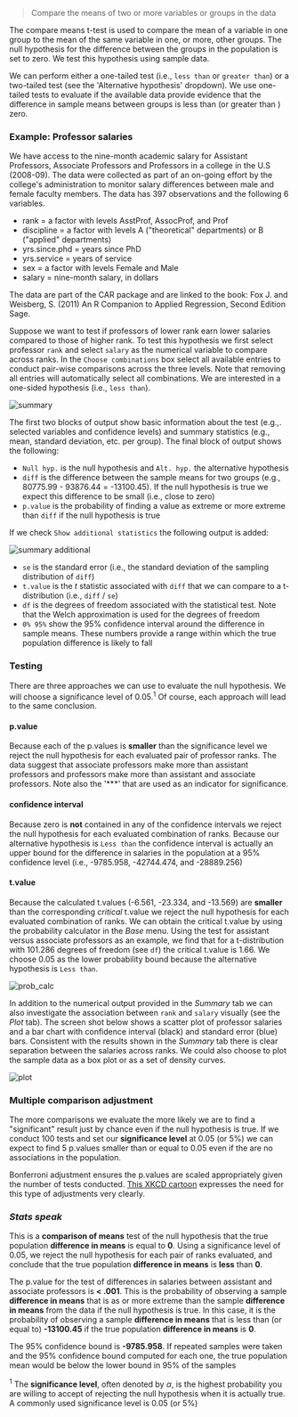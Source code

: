 > Compare the means of two or more variables or groups in the data

The compare means t-test is used to compare the mean of a variable in one group to the mean of the same variable in one, or more, other groups. The null hypothesis for the difference between the groups in the population is set to zero. We test this hypothesis using sample data.

We can perform either a one-tailed test (i.e., `less than` or `greater than`) or a two-tailed test (see the 'Alternative hypothesis' dropdown). We use one-tailed tests to evaluate if the available data provide evidence that the difference in sample means between groups is less than (or greater than ) zero.

### Example: Professor salaries

We have access to the nine-month academic salary for Assistant Professors, Associate Professors and Professors in a college in the U.S (2008-09). The data were collected as part of an on-going effort by the college's administration to monitor salary differences between male and female faculty members. The data has 397 observations and the following 6 variables.

- rank = a factor with levels AsstProf, AssocProf, and Prof
- discipline = a factor with levels A ("theoretical" departments) or B ("applied" departments)
- yrs.since.phd = years since PhD
- yrs.service = years of service
- sex = a factor with levels Female and Male
- salary = nine-month salary, in dollars

The data are part of the CAR package and are linked to the book:  Fox J. and Weisberg, S. (2011) An R Companion to Applied Regression, Second Edition Sage.

Suppose we want to test if professors of lower rank earn lower salaries compared to those of higher rank. To test this hypothesis we first select professor `rank` and select `salary` as the numerical variable to compare across ranks. In the `Choose combinations` box select all available entries to conduct pair-wise comparisons across the three levels. Note that removing all entries will automatically select all combinations. We are interested in a one-sided hypothesis (i.e., `less than`).

![summary](figures_quant/compare_means_summary.png)

The first two blocks of output show basic information about the test (e.g.,. selected variables and confidence levels) and summary statistics (e.g., mean, standard deviation, etc. per group). The final block of output shows the following:

* `Null hyp.` is the null hypothesis and `Alt. hyp.` the alternative hypothesis
* `diff` is the difference between the sample means for two groups (e.g., 80775.99 - 93876.44 = -13100.45). If the null hypothesis is true we expect this difference to be small (i.e., close to zero)
* `p.value` is the probability of finding a value as extreme or more extreme than `diff` if the null hypothesis is true

If we check `Show additional statistics` the following output is added:

![summary additional](figures_quant/compare_means_summary_additional.png)

* `se` is the standard error (i.e., the standard deviation of the sampling distribution of `diff`)
* `t.value` is the _t_ statistic associated with `diff` that we can compare to a t-distribution (i.e., `diff` / `se`)
* `df` is the degrees of freedom associated with the statistical test. Note that the Welch approximation is used for the degrees of freedom
* `0% 95%` show the 95% confidence interval around the difference in sample means. These numbers provide a range within which the true population difference is likely to fall

### Testing

There are three approaches we can use to evaluate the null hypothesis. We will choose a significance level of 0.05.<sup>1</sup> Of course, each approach will lead to the same conclusion.

#### p.value

Because each of the p.values is **smaller** than the significance level we reject the null hypothesis for each evaluated pair of professor ranks. The data suggest that associate professors make more than assistant professors and professors make more than assistant and associate professors. Note also the '***' that are used as an indicator for significance.

#### confidence interval

Because zero is **not** contained in any of the confidence intervals we reject the null hypothesis for each evaluated combination of ranks. Because our alternative hypothesis is `Less than` the confidence interval is actually an upper bound for the difference in salaries in the population at a 95% confidence level (i.e., -9785.958, -42744.474, and -28889.256)

#### t.value

Because the calculated t.values (-6.561, -23.334, and -13.569) are **smaller** than the corresponding _critical_ t.value we reject the null hypothesis for each evaluated combination of ranks. We can obtain the critical t.value by using the probability calculator in the _Base_ menu. Using the test for assistant versus associate professors as an example, we find that for a t-distribution with 101.286 degrees of freedom (see `df`) the critical t.value is 1.66. We choose 0.05 as the lower probability bound because the alternative hypothesis is `Less than`.

![prob_calc](figures_quant/compare_means_prob_calc.png)

In addition to the numerical output provided in the _Summary_ tab we can also investigate the association between `rank` and `salary` visually (see the _Plot_ tab). The screen shot below shows a scatter plot of professor salaries and a bar chart with confidence interval (black) and standard error (blue) bars. Consistent with the results shown in the _Summary_ tab there is clear separation between the salaries across ranks. We could also choose to plot the sample data as a box plot or as a set of density curves.

![plot](figures_quant/compare_means_plot.png)

### Multiple comparison adjustment

The more comparisons we evaluate the more likely we are to find a "significant" result just by chance even if the null hypothesis is true. If we conduct 100 tests and set our **significance level** at 0.05 (or 5%) we can expect to find 5 p.values smaller than or equal to 0.05 even if the are no associations in the population.

Bonferroni adjustment ensures the p.values are scaled appropriately given the number of tests conducted. <a href="https://xkcd.com/882/" target="blank">This XKCD cartoon</a> expresses the need for this type of adjustments very clearly.

### _Stats speak_

This is a **comparison of means** test of the null hypothesis that the true population **difference in means** is equal to **0**. Using a significance level of 0.05, we reject the null hypothesis for each pair of ranks evaluated, and conclude that the true population **difference in means** is **less** than **0**.

The p.value for the test of differences in salaries between assistant and associate professors is **< .001**. This is the probability of observing a sample **difference in means** that is as or more extreme than the sample **difference in means** from the data if the null hypothesis is true. In this case, it is the probability of observing a sample **difference in means** that is less than (or equal to) **-13100.45** if the true population **difference in means** is **0**.

The 95% confidence bound is **-9785.958**. If repeated samples were taken and the 95% confidence bound computed for each one, the true population mean would be below the lower bound in 95% of the samples

<sup>1</sup> The **significance level**, often denoted by $\alpha$, is the highest probability you are willing to accept of rejecting the null hypothesis when it is actually true. A commonly used significance level is 0.05 (or 5%)
